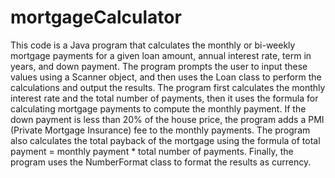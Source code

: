 # mortgageCalculator


This code is a Java program that calculates the monthly or bi-weekly mortgage payments for a given loan amount, annual interest rate, term in years, and down payment. The program prompts the user to input these values using a Scanner object, and then uses the Loan class to perform the calculations and output the results. The program first calculates the monthly interest rate and the total number of payments, then it uses the formula for calculating mortgage payments to compute the monthly payment. If the down payment is less than 20% of the house price, the program adds a PMI (Private Mortgage Insurance) fee to the monthly payments. The program also calculates the total payback of the mortgage using the formula of total payment = monthly payment * total number of payments. Finally, the program uses the NumberFormat class to format the results as currency.




